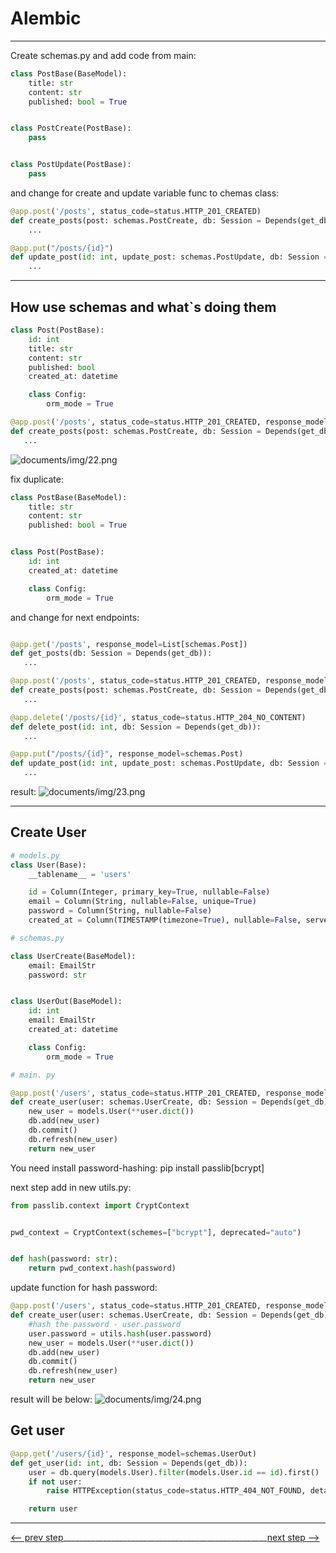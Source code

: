 # Alembic
___

Create schemas.py and add code from main:

```python
class PostBase(BaseModel):
    title: str
    content: str
    published: bool = True


class PostCreate(PostBase):
    pass


class PostUpdate(PostBase):
    pass
```

and change for create and update variable func to chemas class:

```python
@app.post('/posts', status_code=status.HTTP_201_CREATED)
def create_posts(post: schemas.PostCreate, db: Session = Depends(get_db)):
    ...

@app.put("/posts/{id}")
def update_post(id: int, update_post: schemas.PostUpdate, db: Session = Depends(get_db)):
    ...

```
____

## How use schemas and what`s doing them

```python
class Post(PostBase):
    id: int
    title: str
    content: str
    published: bool
    created_at: datetime

    class Config:
        orm_mode = True
```

```python
@app.post('/posts', status_code=status.HTTP_201_CREATED, response_model=schemas.Post)
def create_posts(post: schemas.PostCreate, db: Session = Depends(get_db)):
   ...
```
![documents/img/22.png](../documents/img/22.png)

fix duplicate:

```python
class PostBase(BaseModel):
    title: str
    content: str
    published: bool = True


class Post(PostBase):
    id: int
    created_at: datetime

    class Config:
        orm_mode = True

```

and change for next endpoints:
```python

@app.get('/posts', response_model=List[schemas.Post])
def get_posts(db: Session = Depends(get_db)):
   ...

@app.post('/posts', status_code=status.HTTP_201_CREATED, response_model=schemas.Post)
def create_posts(post: schemas.PostCreate, db: Session = Depends(get_db)):
   ...

@app.delete('/posts/{id}', status_code=status.HTTP_204_NO_CONTENT)
def delete_post(id: int, db: Session = Depends(get_db)):
   ...    

@app.put("/posts/{id}", response_model=schemas.Post)
def update_post(id: int, update_post: schemas.PostUpdate, db: Session = Depends(get_db)):
   ...

```
result: 
![documents/img/23.png](../documents/img/23.png)

___
## Create User

```python
# models.py
class User(Base):
    __tablename__ = 'users'

    id = Column(Integer, primary_key=True, nullable=False)
    email = Column(String, nullable=False, unique=True)
    password = Column(String, nullable=False)
    created_at = Column(TIMESTAMP(timezone=True), nullable=False, server_default=text('now()'))

# schemas.py

class UserCreate(BaseModel):
    email: EmailStr
    password: str


class UserOut(BaseModel):
    id: int
    email: EmailStr
    created_at: datetime

    class Config:
        orm_mode = True

# main. py

@app.post('/users', status_code=status.HTTP_201_CREATED, response_model=schemas.UserOut)
def create_user(user: schemas.UserCreate, db: Session = Depends(get_db)):
    new_user = models.User(**user.dict())
    db.add(new_user)
    db.commit()
    db.refresh(new_user)
    return new_user

```

You need install password-hashing:
pip install passlib[bcrypt]

next step add in new utils.py:
```python
from passlib.context import CryptContext


pwd_context = CryptContext(schemes=["bcrypt"], deprecated="auto")


def hash(password: str):
    return pwd_context.hash(password)
```

update function for hash password:

```python
@app.post('/users', status_code=status.HTTP_201_CREATED, response_model=schemas.UserOut)
def create_user(user: schemas.UserCreate, db: Session = Depends(get_db)):
    #hash the password - user.password
    user.password = utils.hash(user.password)
    new_user = models.User(**user.dict())
    db.add(new_user)
    db.commit()
    db.refresh(new_user)
    return new_user
```

result will be below:
![documents/img/24.png](../documents/img/24.png)

## Get user

```python
@app.get('/users/{id}', response_model=schemas.UserOut)
def get_user(id: int, db: Session = Depends(get_db)):
    user = db.query(models.User).filter(models.User.id == id).first()
    if not user:
        raise HTTPException(status_code=status.HTTP_404_NOT_FOUND, detail=f"User with id: {id} does not exist")

    return user
```

___

[<-- prev step](1_2_DB_QUERY_ORM_README.md)___________________________________________________[next step -->](2_JWT_AUTHENTICATION_README.md)
